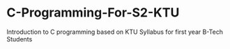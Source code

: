 # C-Programming-For-S2-KTU
Introduction to C programming based on KTU Syllabus for first year B-Tech Students
